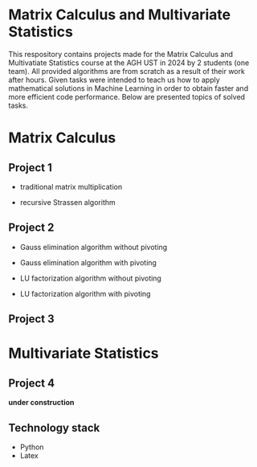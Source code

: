 # Matrix Calculus and Multivariate Statistics
This respository contains projects made for the Matrix Calculus and Multivatiate Statistics course at the AGH UST in 2024 by 2 students (one team).
All provided algorithms are from scratch as a result of their work after hours. Given tasks were intended to teach us how to apply mathematical solutions in Machine Learning in order to obtain faster and more efficient code performance. Below are presented topics of solved tasks.

# Matrix Calculus
## Project 1
- traditional matrix multiplication

- recursive Strassen algorithm

## Project 2
- Gauss elimination algorithm without pivoting

- Gauss elimination algorithm with pivoting

- LU factorization algorithm without pivoting

- LU factorization algorithm with pivoting

## Project 3


# Multivariate Statistics
## Project 4
**under construction**

## Technology stack
- Python
- Latex
